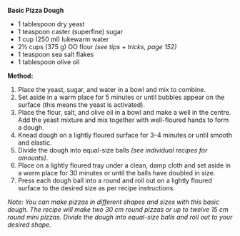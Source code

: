 

**Basic Pizza Dough**

- 1 tablespoon dry yeast  
- 1 teaspoon caster (superfine) sugar  
- 1 cup (250 ml) lukewarm water  
- 2½ cups (375 g) OO flour *(see tips + tricks, page 152)*  
- 1 teaspoon sea salt flakes  
- 1 tablespoon olive oil  

**Method:**

1. Place the yeast, sugar, and water in a bowl and mix to combine.  
2. Set aside in a warm place for 5 minutes or until bubbles appear on the surface (this means the yeast is activated).  
3. Place the flour, salt, and olive oil in a bowl and make a well in the centre. Add the yeast mixture and mix together with well-floured hands to form a dough.  
4. Knead dough on a lightly floured surface for 3–4 minutes or until smooth and elastic.  
5. Divide the dough into equal-size balls *(see individual recipes for amounts)*.  
6. Place on a lightly floured tray under a clean, damp cloth and set aside in a warm place for 30 minutes or until the balls have doubled in size.  
7. Press each dough ball into a round and roll out on a lightly floured surface to the desired size as per recipe instructions.

*Note: You can make pizzas in different shapes and sizes with this basic dough. The recipe will make two 30 cm round pizzas or up to twelve 15 cm round mini pizzas. Divide the dough into equal-size balls and roll out to your desired shape.*